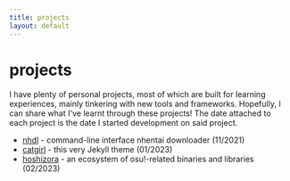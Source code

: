 ```yaml
---
title: projects
layout: default
---
```


<div class="title">
    <h1>projects</h1>
</div>

I have plenty of personal projects, most of which are built for learning
experiences, mainly tinkering with new tools and frameworks. Hopefully, I can
share what I've learnt through these projects! The date attached to each project
is the date I started development on said project.

-   [nhdl](projects/nhdl) - command-line interface nhentai downloader (11/2021)
-   [catgirl](projects/catgirl) - this very Jekyll theme (01/2023)
-   [hoshizora](projects/hoshizora) - an ecosystem of osu!-related binaries and
    libraries (02/2023)
